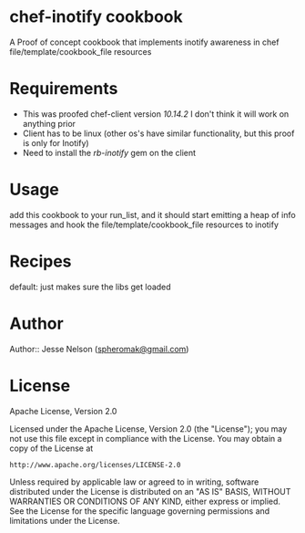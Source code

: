 # chef-inotify cookbook
A Proof of concept cookbook that implements inotify awareness in chef file/template/cookbook_file resources


# Requirements
* This was proofed chef-client version  _10.14.2_  I don't think it will work on anything prior
* Client has to be linux (other os's have similar functionality, but this proof is only for Inotify)
* Need to install the _rb-inotify_ gem on the client

# Usage
add this cookbook to your run_list, and it should start emitting a heap of info messages and hook the file/template/cookbook_file resources to inotify

# Recipes
default:  just makes sure the libs get loaded


# Author

Author:: Jesse Nelson (<spheromak@gmail.com>)
# License

Apache License, Version 2.0

Licensed under the Apache License, Version 2.0 (the "License");
you may not use this file except in compliance with the License.
You may obtain a copy of the License at

    http://www.apache.org/licenses/LICENSE-2.0

Unless required by applicable law or agreed to in writing, software
distributed under the License is distributed on an "AS IS" BASIS,
WITHOUT WARRANTIES OR CONDITIONS OF ANY KIND, either express or implied.
See the License for the specific language governing permissions and
limitations under the License.

